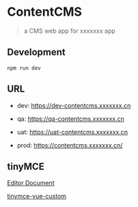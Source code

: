 # ContentCMS

> a CMS web app for xxxxxxx app

## Development

```
npm run dev
```

## URL

- dev: https://dev-contentcms.xxxxxxx.cn

- qa: https://qa-contentcms.xxxxxxx.cn

- uat: https://uat-contentcms.xxxxxxx.cn

- prod: https://contentcms.xxxxxxx.cn/


## tinyMCE

[Editor Document](https://www.tiny.cloud/docs/)

[tinymce-vue-custom](https://github.com/Lyule/tinymce-vue)